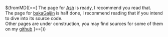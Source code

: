 $(fromMD([==[
The page for [Ash](ash.html) is ready, I recommend you read that.  
The page for [bakaGaijin](bakagaijin.html) is half done, I recommend reading that if you intend to dive into its source code.  
Other pages are under construction, you may find sources for some of them on my [github](https://www.github.com/Luca-spopo)
]==]))